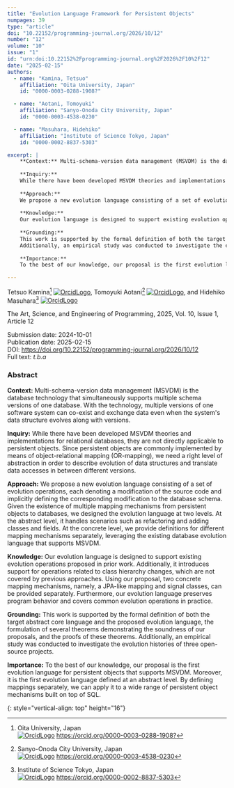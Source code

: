 ```yaml
---
title: "Evolution Language Framework for Persistent Objects"
numpages: 39
type: "article"
doi: "10.22152/programming-journal.org/2026/10/12"
number: "12"
volume: "10"
issue: "1"
id: "urn:doi:10.22152%2Fprogramming-journal.org%2F2026%2F10%2F12"
date: "2025-02-15"
authors: 
  - name: "Kamina, Tetsuo"
    affiliation: "Oita University, Japan"
    id: "0000-0003-0288-1908?"

  - name: "Aotani, Tomoyuki"
    affiliation: "Sanyo-Onoda City University, Japan"
    id: "0000-0003-4538-0230"

  - name: "Masuhara, Hidehiko"
    affiliation: "Institute of Science Tokyo, Japan"
    id: "0000-0002-8837-5303"

excerpt: |
    **Context:** Multi-schema-version data management (MSVDM) is the database technology that simultaneously supports multiple schema versions of one database. With the technology, multiple versions of one software system can co-exist and exchange data even when the system's data structure evolves along with versions. 
    
    **Inquiry:**
    While there have been developed MSVDM theories and implementations for relational databases, they are not directly applicable to persistent objects. Since persistent objects are commonly implemented by means of object-relational mapping (OR-mapping), we need a right level of abstraction in order to describe evolution of data structures and translate data accesses in between different versions.
    
    **Approach:**
    We propose a new evolution language consisting of a set of evolution operations, each denoting a modification of the source code and implicitly defining the corresponding modification to the database schema. Given the existence of multiple mapping mechanisms from persistent objects to databases, we designed the evolution language at two levels. At the abstract level, it handles scenarios such as refactoring and adding classes and fields. At the concrete level, we provide definitions for different mapping mechanisms separately, leveraging the existing database evolution language that supports MSVDM. 
    
    **Knowledge:**
    Our evolution language is designed to support existing evolution operations proposed in prior work. Additionally, it introduces support for operations related to class hierarchy changes, which are not covered by previous approaches. Using our proposal, two concrete mapping mechanisms, namely, a JPA-like mapping and signal classes, can be provided separately. Furthermore, our evolution language preserves program behavior and covers common evolution operations in practice.
    
    **Grounding:**
    This work is supported by the formal definition of both the target abstract core language and the proposed evolution language, the formulation of several theorems demonstrating the soundness of our proposals, and the proofs of these theorems.
    Additionally, an empirical study was conducted to investigate the evolution histories of three open-source projects.
    
    **Importance:**
    To the best of our knowledge, our proposal is the first evolution language for persistent objects that supports MSVDM. Moreover, it is the first evolution language defined at an abstract level. By defining mappings separately, we can apply it to a wide range of persistent object mechanisms built on top of SQL.

---
```

Tetsuo Kamina[^1] [![OrcidLogo]](https://orcid.org/0000-0003-0288-1908?), Tomoyuki Aotani[^2] [![OrcidLogo]](https://orcid.org/0000-0003-4538-0230), and Hidehiko Masuhara[^3] [![OrcidLogo]](https://orcid.org/0000-0002-8837-5303)

The Art, Science, and Engineering of Programming, 2025, Vol. 10, Issue 1, Article 12

Submission date: 2024-10-01  
Publication date: 2025-02-15  
DOI: <https://doi.org/10.22152/programming-journal.org/2026/10/12>  
Full text: *t.b.a*  


### Abstract

**Context:** Multi-schema-version data management (MSVDM) is the database technology that simultaneously supports multiple schema versions of one database. With the technology, multiple versions of one software system can co-exist and exchange data even when the system's data structure evolves along with versions. 

**Inquiry:**
While there have been developed MSVDM theories and implementations for relational databases, they are not directly applicable to persistent objects. Since persistent objects are commonly implemented by means of object-relational mapping (OR-mapping), we need a right level of abstraction in order to describe evolution of data structures and translate data accesses in between different versions.

**Approach:**
We propose a new evolution language consisting of a set of evolution operations, each denoting a modification of the source code and implicitly defining the corresponding modification to the database schema. Given the existence of multiple mapping mechanisms from persistent objects to databases, we designed the evolution language at two levels. At the abstract level, it handles scenarios such as refactoring and adding classes and fields. At the concrete level, we provide definitions for different mapping mechanisms separately, leveraging the existing database evolution language that supports MSVDM. 

**Knowledge:**
Our evolution language is designed to support existing evolution operations proposed in prior work. Additionally, it introduces support for operations related to class hierarchy changes, which are not covered by previous approaches. Using our proposal, two concrete mapping mechanisms, namely, a JPA-like mapping and signal classes, can be provided separately. Furthermore, our evolution language preserves program behavior and covers common evolution operations in practice.

**Grounding:**
This work is supported by the formal definition of both the target abstract core language and the proposed evolution language, the formulation of several theorems demonstrating the soundness of our proposals, and the proofs of these theorems.
Additionally, an empirical study was conducted to investigate the evolution histories of three open-source projects.

**Importance:**
To the best of our knowledge, our proposal is the first evolution language for persistent objects that supports MSVDM. Moreover, it is the first evolution language defined at an abstract level. By defining mappings separately, we can apply it to a wide range of persistent object mechanisms built on top of SQL.



[^1]: Oita University, Japan  
    [![OrcidLogo]](https://orcid.org/0000-0003-0288-1908?) <https://orcid.org/0000-0003-0288-1908?>

[^2]: Sanyo-Onoda City University, Japan  
    [![OrcidLogo]](https://orcid.org/0000-0003-4538-0230) <https://orcid.org/0000-0003-4538-0230>

[^3]: Institute of Science Tokyo, Japan  
    [![OrcidLogo]](https://orcid.org/0000-0002-8837-5303) <https://orcid.org/0000-0002-8837-5303>


[OrcidLogo]: /assets/images/orcid.svg "Orcid Logo"
{: style="vertical-align: top" height="16"}
